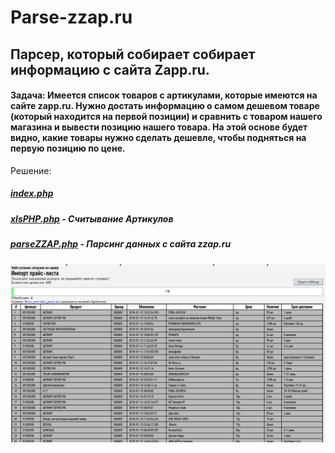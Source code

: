 # Parse-zzap.ru

## Парсер, который собирает собирает информацию с сайта Zapp.ru.
#### Задача: Имеется список товаров с артикулами, которые имеются на сайте zapp.ru. Нужно достать информацию о самом дешевом товаре (который находится на первой позиции) и сравнить с товаром нашего магазина и вывести позицию нашего товара. На этой основе будет видно, какие товары нужно сделать дешевле, чтобы подняться на первую позицию по цене.

Решение:
##### <a href="index.php">index.php</a><br>
##### <a href="index.php">xlsPHP.php</a> - Считывание Артикулов
##### <a href="index.php">parseZZAP.php</a> - Парсинг данных с сайта zzap.ru


<img src="image.png">
